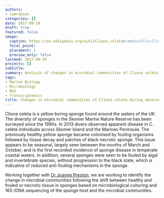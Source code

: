 ```yaml
---
authors:
- samrobson
categories: []
date: 2017-09-29
draft: true
featured: false
image:
  caption: https://en.wikipedia.org/wiki/Cliona_celata#/media/File:Cliona_celeta.JPG
  focal_point: 
  placement: 1
  preview_only: false
lastmod: 2017-09-29
projects: []
subtitle: 
summary: Analysis of changes in microbial communities of Cliona celeta from Skomer Marine Nature Reserve during observed changes in sponge health using 16s rDNA amplicon sequencing
tags:
- Marine Biology
- Microbiology
- NGS
- Transcriptomics
title: Changes in microbial communities of Cliona celeta during observed changes in sponge health
---
```


Cliona celeta is a yellow boring sponge found around the waters of the UK. The diversity of sponges in the Skomer Marine Nature Reserve has been surveyed since the 1990s. In 2013 divers observed apparent disease in C. celeta individuals across Skomer Island and the Marloes Peninsula. The previously healthy yellow sponge became colonised by fouling organisms followed by tissue decay and patches of black necrotic sponge. This issue appears to be seasonal, largely seen between the months of March and October, and is the first recorded incidence of sponge disease in temperate coastal waters. In addition, several sponges were seen to be fouled by algal and invertebrate species, without progression to the black state, which is indicative of reduced anti-fouling mechanisms in the sponge. 

Working together with [Dr Joanne Preston](http://www.port.ac.uk/school-of-biological-sciences/staff/dr-joanne-preston.html), we are working to identify the change in microbial communities following the shift between healthy and fouled or necrotic tissue in sponges based on microbiological culturing and 16S rDNA sequencing of the sponge host and the microbial communities.
